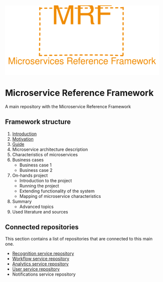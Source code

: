 <p align="center">
    <img src="./docs/_media/mrf_logo.svg" alt="Microservice Reference Framework logo" />
</p>

# Microservice Reference Framework
A main repository with the Microservice Reference Framework

## Framework structure
1. [Introduction](./framework/introduction/ "Link to introduction")
2. [Motivation](./framework/motivation/ "Link to motivation")
3. [Guide](./framework/guide "Link to a framework guide")
4. Microservice architecture description
5. Characteristics of microservices
6. Business cases
    - Business case 1
    - Business case 2
7. On-hands project
    - Introduction to the project
    - Running the project
    - Extending functionality of the system
    - Mapping of microservice characteristics
8. Summary
    - Advanced topics
9. Used literature and sources

## Connected repositories
This section contains a list of repositories that are connected to this main one.
- [Recognition service repository](https://github.com/MichalMoudry/mrf-recognition-service "Link to Recognition service's GitHub repository")
- [Workflow service repository](https://github.com/MichalMoudry/mrf-workflow-service "Link to Workflow service's GitHub repository")
- [Analytics service repository](https://github.com/MichalMoudry/mrf-analytics-service "Link to Analytics service's GitHub repository")
- [User service repository](https://github.com/MichalMoudry/mrf-user-service "Link to User service's GitHub repository")
- Notifications service repository
